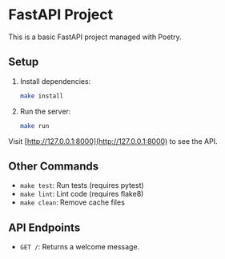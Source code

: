 # FastAPI Project

This is a basic FastAPI project managed with Poetry.

## Setup

1. Install dependencies:
   ```bash
   make install
   ```

2. Run the server:
   ```bash
   make run
   ```

Visit [http://127.0.0.1:8000](http://127.0.0.1:8000) to see the API.

## Other Commands
- `make test`: Run tests (requires pytest)
- `make lint`: Lint code (requires flake8)
- `make clean`: Remove cache files

## API Endpoints
- `GET /`: Returns a welcome message.

